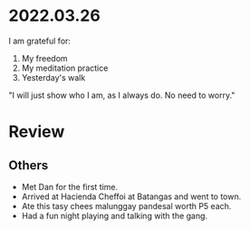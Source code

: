 # 2022.03.26

I am grateful for:

1. My freedom
2. My meditation practice
3. Yesterday's walk

"I will just show who I am, as I always do. No need to worry."

# Review

## Others

- Met Dan for the first time.
- Arrived at Hacienda Cheffoi at Batangas and went to town.
- Ate this tasy chees malunggay pandesal worth P5 each.
- Had a fun night playing and talking with the gang.

